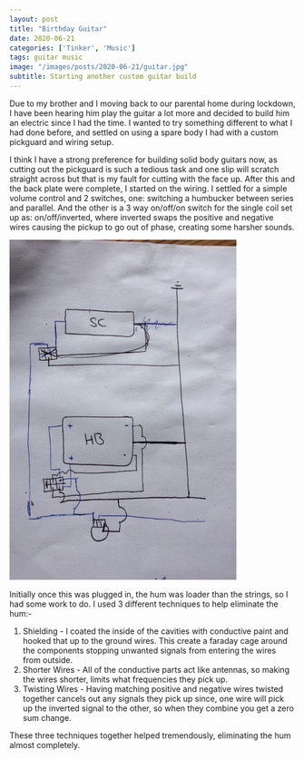 ```yaml
---
layout: post
title: "Birthday Guitar"
date: 2020-06-21
categories: ['Tinker', 'Music']
tags: guitar music
image: "/images/posts/2020-06-21/guitar.jpg"
subtitle: Starting another custom guitar build
---
```

<p>Due to my brother and I moving back to our parental home during lockdown, I have been hearing him play the guitar a lot more and decided to build him an electric since I had the time. I wanted to try something different to what I had done before, and settled on using a spare body I had with a custom pickguard and wiring setup.</p>

<p>I think I have a strong preference for building solid body guitars now, as cutting out the pickguard is such a tedious task and one slip will scratch straight across but that is my fault for cutting with the face up. After this and the back plate were complete, I started on the wiring. I settled for a simple volume control and 2 switches, one: switching a humbucker between series and parallel. And the other is a 3 way on/off/on switch for the single coil set up as: on/off/inverted, where inverted swaps the positive and negative wires causing the pickup to go out of phase, creating some harsher sounds.</p>

<img width="400" height="600" src="/images/posts/2020-06-21/wiring.jpg" alt="Guitar wiring diagram" />

<p>Initially once this was plugged in, the hum was loader than the strings, so I had some work to do. I used 3 different techniques to help eliminate the hum:-</p>
<ol>
  <li>Shielding - I coated the inside of the cavities with conductive paint and hooked that up to the ground wires. This create a faraday cage around the components stopping unwanted signals from entering the wires from outside.</li>
  <li>Shorter Wires - All of the conductive parts act like antennas, so making the wires shorter, limits what frequencies they pick up.</li>
  <li>Twisting Wires - Having matching positive and negative wires twisted together cancels out any signals they pick up since, one wire will pick up the inverted signal to the other, so when they combine you get a zero sum change.</li>
</ol>

<p> These three techniques together helped tremendously, eliminating the hum almost completely.
